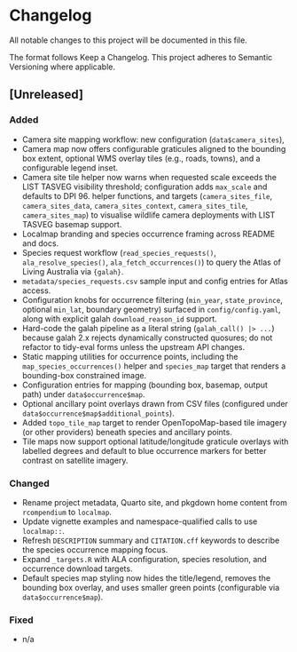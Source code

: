 # Changelog

All notable changes to this project will be documented in this file.

The format follows Keep a Changelog. This project adheres to Semantic Versioning where applicable.

## [Unreleased]
### Added
- Camera site mapping workflow: new configuration (`data$camera_sites`),
- Camera map now offers configurable graticules aligned to the bounding box extent, optional WMS overlay tiles (e.g., roads, towns), and a configurable legend inset.
- Camera site tile helper now warns when requested scale exceeds the LIST TASVEG visibility threshold; configuration adds `max_scale` and defaults to DPI 96.
  helper functions, and targets (`camera_sites_file`, `camera_sites_data`,
  `camera_sites_context`, `camera_sites_tile`, `camera_sites_map`) to visualise
  wildlife camera deployments with LIST TASVEG basemap support.
- Localmap branding and species occurrence framing across README and docs.
- Species request workflow (`read_species_requests()`, `ala_resolve_species()`,
  `ala_fetch_occurrences()`) to query the Atlas of Living Australia via
  `{galah}`.
- `metadata/species_requests.csv` sample input and config entries for Atlas
  access.
- Configuration knobs for occurrence filtering (`min_year`, `state_province`,
  optional `min_lat`, boundary geometry) surfaced in `config/config.yaml`, along
  with explicit galah `download_reason_id` support.
- Hard-code the galah pipeline as a literal string (`galah_call() |> ...`)
  because galah 2.x rejects dynamically constructed quosures; do not refactor
  to tidy-eval forms unless the upstream API changes.
- Static mapping utilities for occurrence points, including the
  `map_species_occurrences()` helper and `species_map` target that renders a
  bounding-box constrained image.
- Configuration entries for mapping (bounding box, basemap, output path) under
  `data$occurrence$map`.
- Optional ancillary point overlays drawn from CSV files (configured under
  `data$occurrence$map$additional_points`).
- Added `topo_tile_map` target to render OpenTopoMap-based tile imagery (or
  other providers) beneath species and ancillary points.
- Tile maps now support optional latitude/longitude graticule overlays with
  labelled degrees and default to blue occurrence markers for better contrast
  on satellite imagery.

### Changed
- Rename project metadata, Quarto site, and pkgdown home content from `rcompendium`
  to `localmap`.
- Update vignette examples and namespace-qualified calls to use `localmap::`.
- Refresh `DESCRIPTION` summary and `CITATION.cff` keywords to describe the
  species occurrence mapping focus.
- Expand `_targets.R` with ALA configuration, species resolution, and
  occurrence download targets.
- Default species map styling now hides the title/legend, removes the bounding
  box overlay, and uses smaller green points (configurable via
  `data$occurrence$map`).

### Fixed
- n/a
